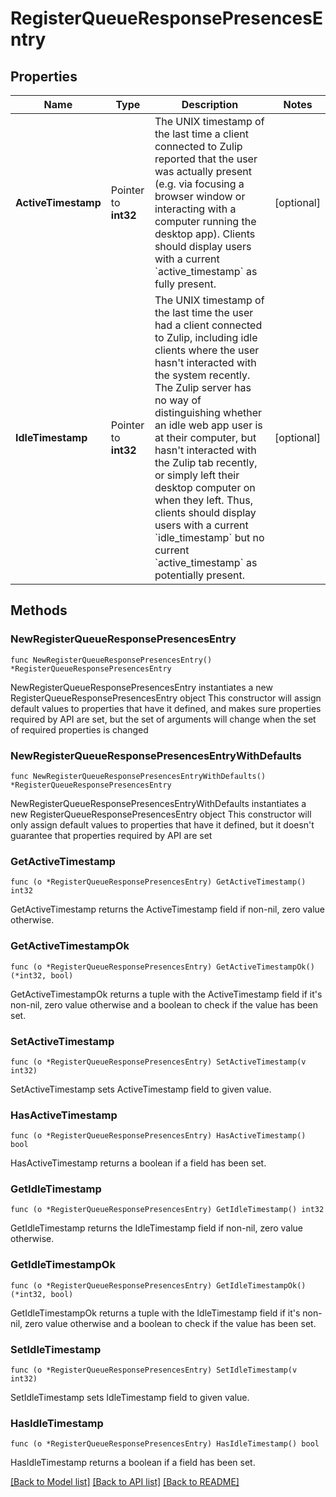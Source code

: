 # RegisterQueueResponsePresencesEntry

## Properties

Name | Type | Description | Notes
------------ | ------------- | ------------- | -------------
**ActiveTimestamp** | Pointer to **int32** | The UNIX timestamp of the last time a client connected to Zulip reported that the user was actually present (e.g. via focusing a browser window or interacting with a computer running the desktop app).  Clients should display users with a current &#x60;active_timestamp&#x60; as fully present.  | [optional] 
**IdleTimestamp** | Pointer to **int32** | The UNIX timestamp of the last time the user had a client connected to Zulip, including idle clients where the user hasn&#39;t interacted with the system recently.  The Zulip server has no way of distinguishing whether an idle web app user is at their computer, but hasn&#39;t interacted with the Zulip tab recently, or simply left their desktop computer on when they left.  Thus, clients should display users with a current &#x60;idle_timestamp&#x60; but no current &#x60;active_timestamp&#x60; as potentially present.  | [optional] 

## Methods

### NewRegisterQueueResponsePresencesEntry

`func NewRegisterQueueResponsePresencesEntry() *RegisterQueueResponsePresencesEntry`

NewRegisterQueueResponsePresencesEntry instantiates a new RegisterQueueResponsePresencesEntry object
This constructor will assign default values to properties that have it defined,
and makes sure properties required by API are set, but the set of arguments
will change when the set of required properties is changed

### NewRegisterQueueResponsePresencesEntryWithDefaults

`func NewRegisterQueueResponsePresencesEntryWithDefaults() *RegisterQueueResponsePresencesEntry`

NewRegisterQueueResponsePresencesEntryWithDefaults instantiates a new RegisterQueueResponsePresencesEntry object
This constructor will only assign default values to properties that have it defined,
but it doesn't guarantee that properties required by API are set

### GetActiveTimestamp

`func (o *RegisterQueueResponsePresencesEntry) GetActiveTimestamp() int32`

GetActiveTimestamp returns the ActiveTimestamp field if non-nil, zero value otherwise.

### GetActiveTimestampOk

`func (o *RegisterQueueResponsePresencesEntry) GetActiveTimestampOk() (*int32, bool)`

GetActiveTimestampOk returns a tuple with the ActiveTimestamp field if it's non-nil, zero value otherwise
and a boolean to check if the value has been set.

### SetActiveTimestamp

`func (o *RegisterQueueResponsePresencesEntry) SetActiveTimestamp(v int32)`

SetActiveTimestamp sets ActiveTimestamp field to given value.

### HasActiveTimestamp

`func (o *RegisterQueueResponsePresencesEntry) HasActiveTimestamp() bool`

HasActiveTimestamp returns a boolean if a field has been set.

### GetIdleTimestamp

`func (o *RegisterQueueResponsePresencesEntry) GetIdleTimestamp() int32`

GetIdleTimestamp returns the IdleTimestamp field if non-nil, zero value otherwise.

### GetIdleTimestampOk

`func (o *RegisterQueueResponsePresencesEntry) GetIdleTimestampOk() (*int32, bool)`

GetIdleTimestampOk returns a tuple with the IdleTimestamp field if it's non-nil, zero value otherwise
and a boolean to check if the value has been set.

### SetIdleTimestamp

`func (o *RegisterQueueResponsePresencesEntry) SetIdleTimestamp(v int32)`

SetIdleTimestamp sets IdleTimestamp field to given value.

### HasIdleTimestamp

`func (o *RegisterQueueResponsePresencesEntry) HasIdleTimestamp() bool`

HasIdleTimestamp returns a boolean if a field has been set.


[[Back to Model list]](../README.md#documentation-for-models) [[Back to API list]](../README.md#documentation-for-api-endpoints) [[Back to README]](../README.md)


